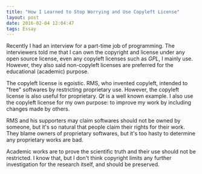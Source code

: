 ```yaml
---
title: "How I Learned to Stop Worrying and Use Copyleft License"
layout: post
date: 2016-02-04 12:04:47
tags: Essay
---
```

Recently I had an interview for a part-time job of programming. The interviewers
told me that I can own the copyright and license under any open source license,
even any copyleft licenses such as _GPL_, I mainly use. However, they also said
non-copyleft licenses are preferred for the educational (academic) purpose.

The copyleft license is egoistic. RMS, who invented copyleft, intended to "free"
softwares by restricting proprietary use. However, the copyleft license is also
useful for proprietary. _Qt_ is a well known example. I also use the copyleft
license for my own purpose: to improve my work by including changes made by
others.

RMS and his supporters may claim softwares should not be owned by someone, but
it's so natural that people claim their rights for their work. They blame owners
of proprietary softwares, but it's too hasty to determine any proprietary works
are bad.

Academic works are to prove the scientific truth and their use should not be
restricted. I know that, but I don't think copyright limits any further
investigation for the research itself, and should be preserved.
